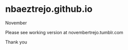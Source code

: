 # nbaeztrejo.github.io
November


Please see working version at novembertrejo.tumblr.com

Thank you
